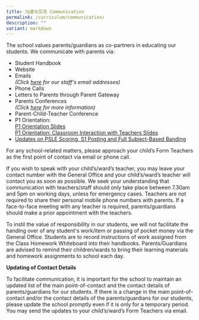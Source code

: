 ```yaml
---
title: 沟通与交流 Communication
permalink: /curriculum/communication/
description: ""
variant: markdown
---
```

The school values parents/guardians as co-partners in educating our students. We communicate with parents via:

* Student Handbook
* Website
* Emails <br>*(Click [here](/about-rss/our-people) for our staff's email addresses)*
* Phone Calls
* Letters to Parents through Parent Gateway
* Parents Conferences <br>*(Click [here](/parents-conferences) for more information)*
* Parent-Child-Teacher Conference
* P1 Orientation: <br>
[P1 Orientation Slides](/files/P1_Orientation_Halll_Slides_2023.pdf)<br>
[P1 Orientation: Classroom Interaction with Teachers Slides](/files/Classroom_Interaction_with_Teachers.pdf)
* [Updates on PSLE Scoring, S1 Posting and Full Subject-Based Banding](/files/psle%20and%20full%20sbb_website_final.pdf)


For any school-related matters, please approach your child’s Form Teachers as the first point of contact via email or phone call. 

If you wish to speak with your child’s/ward’s teacher, you may leave your contact number with the General Office and your child’s/ward’s teacher will contact you as soon as possible. We seek your understanding that communication with teachers/staff should only take place between 7.30am and 5pm on working days, unless for emergency cases. Teachers are not required to share their personal mobile phone numbers with parents. If a face-to-face meeting with any teacher is required, parents/guardians should make a prior appointment with the teachers.

To instil the value of responsibility in our students, we will not facilitate the handing over of any student's work/item or passing of pocket money via the General Office. Students are to record instructions of work assigned from the Class Homework Whiteboard into their handbooks. Parents/Guardians are advised to remind their children/wards to bring their learning materials and homework assignments to school each day.


**Updating of Contact Details**

To facilitate communication, it is important for the school to maintain an updated list of the main point-of-contact and the contact details of parents/guardians for our students. If there is a change in the main point-of-contact and/or the contact details of the parents/guardians for our students, please update the school promptly even if it is only for a temporary period. You may send the updates to your child’s/ward’s Form Teachers via email.
